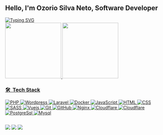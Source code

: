 ## Hello, I'm Ozorio Silva Neto, Software Developer

<div class="left">
  <a href="https://git.io/typing-svg"><img src="https://readme-typing-svg.herokuapp.com?font=Fira+Code&pause=1000&color=F73193&random=false&width=435&lines=Fullstack+Developer+PHP;Laravel+%7C+Vuejs+%7C+AWS+" alt="Typing SVG" /></a>
</div>

<div align="left">
  <a href="https://github.com/ozoriotsn">
  <img height="180em" src="https://github-readme-stats.vercel.app/api?username=ozoriotsn&show_icons=true&theme=dracula&include_all_commits=true&count_private=true"/>
  <img height="180em" src="https://github-readme-stats.vercel.app/api/top-langs/?username=ozoriotsn&layout=compact&langs_count=7&theme=dracula"/>
</div>

    
<div align="left"> 

### 🛠 &nbsp;Tech Stack

![PHP](https://img.shields.io/badge/-PHP-05122A?style=flat&logo=php)
![Wordpress](https://img.shields.io/badge/-Wordpress-05122A.svg?style=flat&logo=wordpress&logoColor=white)
![Laravel](https://img.shields.io/badge/-Laravel-05122A.svg?style=flat&logo=laravel&logoColor=FF2D20)
![Docker](https://img.shields.io/badge/-Docker-05122A.svg?style=flat&logo=docker&logoColor=007ACC)
![JavaScript](https://img.shields.io/badge/-JavaScript-05122A?style=flat&logo=javascript)
![HTML](https://img.shields.io/badge/-HTML-05122A?style=flat&logo=HTML5)
![CSS](https://img.shields.io/badge/-CSS-05122A?style=flat&logo=CSS3&logoColor=1572B6)
![SASS](https://img.shields.io/badge/-SASS-05122A?style=flat&logo=SASS&logoColor=CF649A)
![Vuejs](https://img.shields.io/badge/-Vuejs-05122A?style=flat&logoColor=&labelColor=&logo=vue.js)
![Git](https://img.shields.io/badge/-Git-05122A?style=flat&logo=git)
![GitHub](https://img.shields.io/badge/-GitHub-05122A?style=flat&logo=github)
![Nginx](https://img.shields.io/badge/-Nginx-05122A?style=flat&logo=nginx)
![Cloudflare](https://img.shields.io/badge/-Cloudflare-05122A?style=flat&logo=cloudflare)
![Cloudflare](https://img.shields.io/badge/-Redis-05122A?style=flat&logo=redis)
![PostgreSql](https://img.shields.io/badge/-PostgreSQL-05122A?style=flat&logoColor=&labelColor=&logo=postgresql)
![Mysql](https://img.shields.io/badge/-Mysql-05122A?style=flat&logoColor=&labelColor=&logo=mysql)
</div>

##
<div align="left"> 
  <a href="https://www.instagram.com/ozoriosilvaneto/" target="_blank"><img src="https://img.shields.io/badge/-Instagram-%23E4405F?style=for-the-badge&logo=instagram&logoColor=white" target="_blank"></a>
  <a href="https://www.linkedin.com/in/ozorio-silva-neto-601a1285/" target="_blank"><img src="https://img.shields.io/badge/-LinkedIn-%230077B5?style=for-the-badge&logo=linkedin&logoColor=white" target="_blank"></a>  
  <a href="https://linkme.bio/ozoriotsn" target="_blank"><img src="https://img.shields.io/badge/Linkeme.bio-grey?style=for-the-badge&logo=about.me"></a>  
 
</div>

